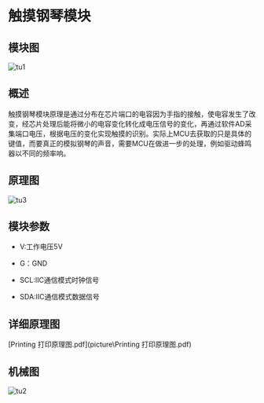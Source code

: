 # 触摸钢琴模块



## 模块图

![tu1](I:\GIT_kallen\基础输入模块\触摸钢琴模块\picture\tu1.png)

## 概述

​        触摸钢琴模块原理是通过分布在芯片端口的电容因为手指的接触，使电容发生了改变，经芯片处理后能将微小的电容变化转化成电压信号的变化，再通过软件AD采集端口电压，根据电压的变化实现触摸的识别。实际上MCU去获取的只是具体的键值，而要真正的模拟钢琴的声音，需要MCU在做进一步的处理，例如驱动蜂鸣器以不同的频率响。

## 原理图

![tu3](I:\GIT_kallen\基础输入模块\触摸钢琴模块\picture\tu3.png)

## 模块参数

* V:工作电压5V

* G：GND
* SCL:IIC通信模式时钟信号
* SDA:IIC通信模式数据信号

## 详细原理图

 [Printing 打印原理图.pdf](picture\Printing 打印原理图.pdf) 

## 机械图

![tu2](I:\GIT_kallen\基础输入模块\触摸钢琴模块\picture\tu2.png)